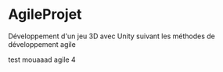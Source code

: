 # AgileProjet
Développement d'un jeu 3D avec Unity suivant les méthodes de développement agile

test mouaaad agile 4
